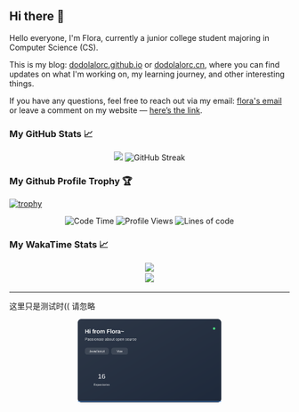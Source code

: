 ## Hi there 👋

Hello everyone, I'm Flora, currently a junior college student majoring in Computer Science (CS).

This is my blog: [dodolalorc.github.io](https://dodolalorc.github.io/) or [dodolalorc.cn](https://dodolalorc.cn/), where you can find updates on what I'm working on, my learning journey, and other interesting things.

If you have any questions, feel free to reach out via my email: [flora's email](mailto:chenflora124@gmail.com) or leave a comment on my website — [here’s the link](https://dodolalorc.github.io/comments/).

### My GitHub Stats 📈

<div align="center">
  <img height="150" src="https://github-readme-stats.vercel.app/api?username=dodolalorc&count_private=true&show_icons=true&theme=radical&show_owner=true?include_all_commits=true" />
  <!-- <img height="150" width="350" src="https://github-readme-stats.vercel.app/api/top-langs/?username=dodolalorc&layout=compact&theme=radical&hide=javascript,html" /> -->
  <img height="150" src="https://github-readme-streak-stats.herokuapp.com?user=dodolalorc&theme=radical&locale=zh_Hans&short_numbers=true" alt="GitHub Streak" />
</div>

### My Github Profile Trophy 🏆

[![trophy](https://github-profile-trophy.vercel.app/?username=dodolalorc&theme=tokyonight)](https://github.com/ryo-ma/github-profile-trophy)

<!--START_SECTION:waka-->
<div  align="center">

![Code Time](http://img.shields.io/badge/Code%20Time-327%20hrs%2028%20mins-blue) ![Profile Views](http://img.shields.io/badge/Profile%20Views-2-blue) ![Lines of code](https://img.shields.io/badge/From%20Hello%20World%20I%27ve%20Written-1.6%20million%20lines%20of%20code-blue)

</div>

### My WakaTime Stats 📈

<div align="center">
  <img height="400"  src="https://wakatime.com/share/@9472cdb1-67de-4364-97df-8c579596a053/26f5268b-7609-4e8d-b107-3b182b89a7db.svg"/>
</div>
<!-- <figure align="center"><embed src="https://wakatime.com/share/@9472cdb1-67de-4364-97df-8c579596a053/26f5268b-7609-4e8d-b107-3b182b89a7db.svg"></embed></figure> -->

<div align="center">
  <img src="https://wakatime.com/share/@9472cdb1-67de-4364-97df-8c579596a053/72240eed-453d-4598-9bed-7baa9879f1a0.svg"/>
</div>
<!-- <figure align="center"></figure><embed src="https://wakatime.com/share/@9472cdb1-67de-4364-97df-8c579596a053/72240eed-453d-4598-9bed-7baa9879f1a0.svg"></embed></figure> -->

<!--END_SECTION:waka-->


---

这里只是测试时(( 请忽略
<div  align="center">
  <img height="150"  src="./assets/card.svg"/>
</div>